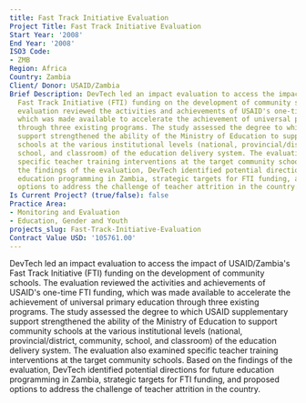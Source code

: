 ```yaml
---
title: Fast Track Initiative Evaluation
Project Title: Fast Track Initiative Evaluation
Start Year: '2008'
End Year: '2008'
ISO3 Code:
- ZMB
Region: Africa
Country: Zambia
Client/ Donor: USAID/Zambia
Brief Description: DevTech led an impact evaluation to access the impact of USAID/Zambia's
  Fast Track Initiative (FTI) funding on the development of community schools. The
  evaluation reviewed the activities and achievements of USAID's one-time FTI funding,
  which was made available to accelerate the achievement of universal primary education
  through three existing programs. The study assessed the degree to which USAID supplementary
  support strengthened the ability of the Ministry of Education to support community
  schools at the various institutional levels (national, provincial/district, community,
  school, and classroom) of the education delivery system. The evaluation also examined
  specific teacher training interventions at the target community schools. Based on
  the findings of the evaluation, DevTech identified potential directions for future
  education programming in Zambia, strategic targets for FTI funding, and proposed
  options to address the challenge of teacher attrition in the country.
Is Current Project? (true/false): false
Practice Area:
- Monitoring and Evaluation
- Education, Gender and Youth
projects_slug: Fast-Track-Initiative-Evaluation
Contract Value USD: '105761.00'
---
```


DevTech led an impact evaluation to access the impact of USAID/Zambia's Fast Track Initiative (FTI) funding on the development of community schools. The evaluation reviewed the activities and achievements of USAID's one-time FTI funding, which was made available to accelerate the achievement of universal primary education through three existing programs. The study assessed the degree to which USAID supplementary support strengthened the ability of the Ministry of Education to support community schools at the various institutional levels (national, provincial/district, community, school, and classroom) of the education delivery system. The evaluation also examined specific teacher training interventions at the target community schools. Based on the findings of the evaluation, DevTech identified potential directions for future education programming in Zambia, strategic targets for FTI funding, and proposed options to address the challenge of teacher attrition in the country.